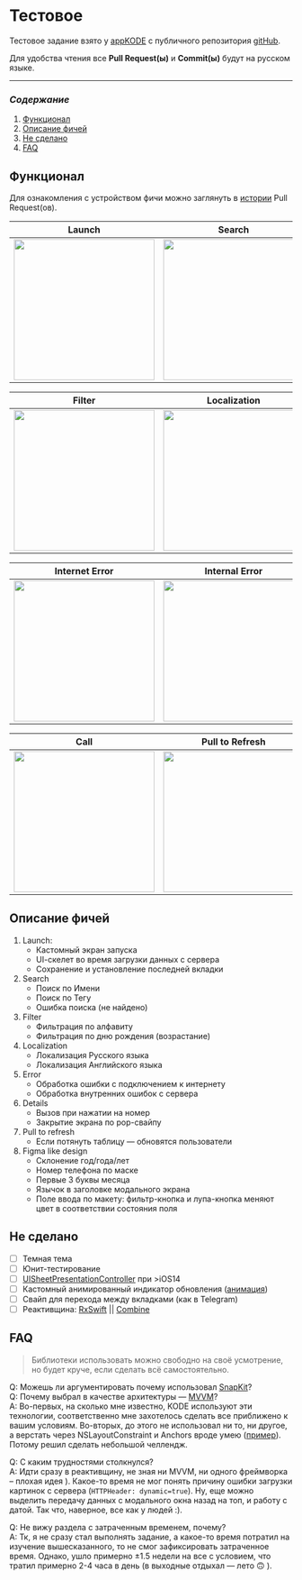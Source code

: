 # Тестовое

Тестовое задание взято у [appKODE](https://kode.ru/) с публичного репозитория [gitHub](https://github.com/appKODE/trainee-test-ios). </p>
Для удобства чтения все **Pull Request(ы)** и **Commit(ы)** будут на русском языке.</p>

---

### _Содержание_

1. [Функционал](#функционал)
2. [Описание фичей](#описание-фичей)
3. [Не сделано](#не-сделано)
4. [FAQ](#faq)

## Функционал

Для ознакомления с устройством фичи можно заглянуть в [истории](https://github.com/okidokimiki/kode-practice-ios/pulls?q=is%3Apr+is%3Aclosed) Pull Request(ов).

<table>
	<thead>
		<tr>
			<th>Launch</th>
			<th>Search</th>
		</tr>
	</thead>
	<tbody>
		<tr>
			<td>
				<img width="250" src="https://user-images.githubusercontent.com/89836599/187421246-9ad404de-09ae-4a79-914c-1c9e35549286.gif">
			</td>
			<td>
				<img width="250" src="https://user-images.githubusercontent.com/89836599/187451493-140476eb-f4e4-4ac0-8629-13056353bbba.gif">
			</td>
		</tr>
	</tbody>
</table>

<table>
	<thead>
		<tr>
			<th>Filter</th>
			<th>Localization</th>
		</tr>
	</thead>
	<tbody>
		<tr>
			<td>
				<img width="250" src="https://user-images.githubusercontent.com/89836599/187465721-315a8a89-a184-467b-8f8d-572b602653cc.gif">
			</td>
			<td>
				<img width="250" src="https://user-images.githubusercontent.com/89836599/187460195-13a18691-0cdc-4ab9-9c19-272a6dea5d36.gif">
			</td>
		</tr>
	</tbody>
</table>

<table>
	<thead>
		<tr>
			<th>Internet Error</th>
			<th>Internal Error</th>
		</tr>
	</thead>
	<tbody>
		<tr>
			<td>
				<img width="250" src="https://user-images.githubusercontent.com/89836599/187455384-4d615977-eda9-4e1a-aee5-f3ed4e83c70a.gif">
			</td>
			<td>
				<img width="250" src="https://user-images.githubusercontent.com/89836599/187457061-d3fcc7df-ee2e-4952-88f4-f1bbd16b9a7b.gif">
			</td>
		</tr>
	</tbody>
</table>

<table>
	<thead>
		<tr>
			<th>Call</th>
			<th>Pull to Refresh</th>
		</tr>
	</thead>
	<tbody>
		<tr>
			<td>
				<img width="250" src="https://user-images.githubusercontent.com/89836599/187468932-14641d58-3131-46dc-9770-b6e80d1ab32b.gif">
			</td>
			<td>
				<img width="250" src="https://user-images.githubusercontent.com/89836599/187469911-45bdfcdf-6f35-49bf-8ada-5c379163be67.gif">
			</td>
		</tr>
	</tbody>
</table>

## Описание фичей

1. Launch:
	* Кастомный экран запуска
	* UI-cкелет во время загрузки данных с сервера
	* Сохранение и установление последней вкладки
2. Search
	* Поиск по Имени
	* Поиск по Тегу
	* Ошибка поиска (не найдено)
3. Filter
	* Фильтрация по алфавиту
	* Фильтрация по дню рождения (возрастание)
4. Localization
	* Локализация Русского языка
	* Локализация Английского языка
5. Error
	* Обработка ошибки с подключением к интернету
	* Обработка внутренних ошибок с сервера
6. Details
	* Вызов при нажатии на номер
	* Закрытие экрана по pop-свайпу
7. Pull to refresh
 	* Если потянуть таблицу — обновятся пользователи
8. Figma like design
	* Склонение год/года/лет
 	* Номер телефона по маске
	* Первые 3 буквы месяца
	* Язычок в заголовке модального экрана
	* Поле ввода по макету: фильтр-кнопка и лупа-кнопка меняют цвет в соответствии состояния поля

## Не сделано

- [ ] Темная тема
- [ ] Юнит-тестирование
- [ ] [UISheetPresentationController](https://developer.apple.com/documentation/uikit/uisheetpresentationcontroller?changes=latest_minor) при >iOS14 
- [ ] Кастомный анимированный индикатор обновления ([анимация](https://material.angular.io/components/progress-spinner/overview))
- [ ] Свайп для перехода между вкладками (как в Telegram)
- [ ] Реактивщина: [RxSwift](https://github.com/ReactiveX/RxSwift) || [Combine](https://developer.apple.com/documentation/combine)

## FAQ

>Библиотеки использовать можно свободно на своё усмотрение, но будет круче, если сделать всё самостоятельно.

Q: Можешь ли аргументировать почему использовал [SnapKit](https://github.com/SnapKit/SnapKit)?  </br>
Q: Почему выбрал в качестве архитектуры — [MVVM](https://www.wikiwand.com/ru/Model-View-ViewModel)? </br>
A: Во-первых, на сколько мне известно, KODE используют эти технологии, соответственно мне захотелось сделать все приближено к вашим условиям. Во-вторых, до этого не использовал ни то, ни другое, а верстать через NSLayoutConstraint и Anchors вроде умею ([пример](https://github.com/okidokimiki/marvelgram-ios)). Потому решил сделать небольшой челлендж. </p>

Q: С каким трудностями столкнулся? </br>
A: Идти сразу в реактивщину, не зная ни MVVM, ни одного фреймворка – плохая идея ). Какое-то время не мог понять причину ошибки загрузки картинок с сервера (`HTTPHeader: dynamic=true`). Ну, еще можно выделить передачу данных с модального окна назад на топ, и работу с датой. Так что, наверное, все как у людей :). </p>

Q: Не вижу раздела с затраченным временем, почему? </br>
A: Тк, я не сразу стал выполнять задание, а какое-то время потратил на изучение вышесказанного, то не смог зафиксировать затраченное время. Однако, ушло примерно ±1.5 недели на все с условием, что тратил примерно 2-4 часа в день (в выходные отдыхал — лето 🙃 ).
